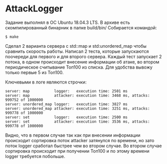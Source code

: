 # AttackLogger

Задание выполнял в ОС Ubuntu 18.04.3 LTS.
В архиве есть скомпилированный бинарник в папке build/bin/
Собирается командой:

    $ make

Сделал 2 варианта сервера с std::map и std:unordered_map чтобы сравнить скорость работы.
Написал 2 теста, которые запускаются поочереди для первого и для второго сервера.
Каждый тест запускает 2 потока, в одном происходит внесение информации об атаке,
во втором периодическое считывание Топ100 из списка.
Для удобства вывожу только первые 5 из Топ100.
 
Ключевыми в логе являются строчки:

    server: map           logger:   execution time: 2501 ms
    server: map           attacker: execution time: 3468 ms, attacks: 999752 of 1000000
    server: unordered_map logger:   execution time: 3827 ms
    server: unordered_map attacker: execution time: 3251 ms, attacks: 999778 of 1000000
    server: set           logger:   execution time: 2500 ms
    server: set           attacker: execution time: 3536 ms, attacks: 999778 of 1000000

Видно, что в первом случае так как при внесении информации происходит сортировка поток attacker затянулся по времени, но зато поток logger сработал быстрее чем во втором случае.
Во втором случае сортировка происходит при получении Топ100 и по этому времени logger требуется побольше.